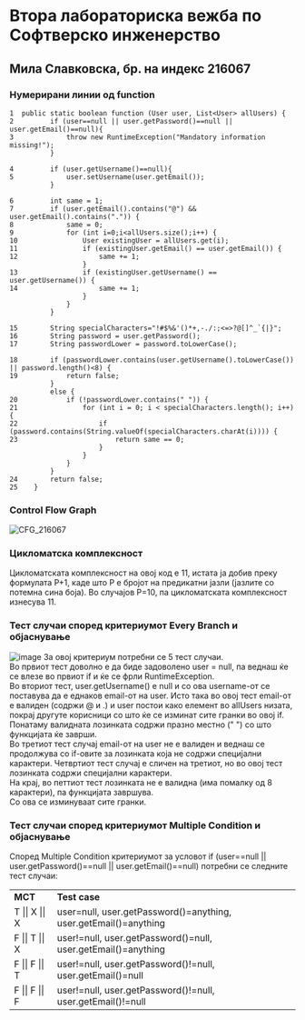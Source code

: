 # Втора лабораториска вежба по Софтверско инженерство
## Мила Славковска, бр. на индекс 216067
### Нумерирани линии од function                   
```
1  public static boolean function (User user, List<User> allUsers) {
2         if (user==null || user.getPassword()==null || user.getEmail()==null){
3             throw new RuntimeException("Mandatory information missing!");
          }

4         if (user.getUsername()==null){
5             user.setUsername(user.getEmail());
          }

6         int same = 1;
7         if (user.getEmail().contains("@") && user.getEmail().contains(".")) {
8             same = 0;
9             for (int i=0;i<allUsers.size();i++) {
10                User existingUser = allUsers.get(i);
11                if (existingUser.getEmail() == user.getEmail()) {
12                    same += 1;
                  }
13                if (existingUser.getUsername() == user.getUsername()) {
14                    same += 1;
                  }
              }
          }

15        String specialCharacters="!#$%&'()*+,-./:;<=>?@[]^_`{|}";
16        String password = user.getPassword();
17        String passwordLower = password.toLowerCase();

18        if (passwordLower.contains(user.getUsername().toLowerCase()) || password.length()<8) {
19            return false;
          }
          else {
20            if (!passwordLower.contains(" ")) {
21                for (int i = 0; i < specialCharacters.length(); i++) {
22                    if (password.contains(String.valueOf(specialCharacters.charAt(i)))) {
23                        return same == 0;
                      }
                  }
              }
          }
24        return false;
25    }
```

### Control Flow Graph
![CFG_216067](https://github.com/Mila-Slavkovska/SI_2023_lab2_216067/assets/109040935/8b66fcc1-ab91-403b-8a4c-ec24e1d0393c)

### Цикломатска комплексност
Цикломатската комплексност на овој код е 11, истата ја добив преку формулата P+1, каде што P е бројот на предикатни јазли (јазлите со потемна сина боја). Во случајoв P=10, па цикломатската комплексност изнесува 11.

### Тест случаи според критериумот Every Branch и објаснување		
![image](https://github.com/Mila-Slavkovska/SI_2023_lab2_216067/assets/109040935/4e62568d-41d0-470f-94c4-72a1b3095cc1)
За овој критериум потребни се 5 тест случаи. <br/>
Во првиот тест доволно е да биде задоволено user = null, па веднаш ќе се влезе во првиот if и ќе се фрли RuntimeException. <br/>
Во вториот тест, user.getUsername() е null и со ова username-от се поставува да е еднаков email-от на user. Исто така во овој тест email-от е валиден (содржи @ и .) и user постои како елемент во allUsers низата, покрај другуте корисници со што ќе се изминат сите гранки во овој if. Понатаму валидната лозинката содржи празно местно (" ") со што функцијата ќе заврши. <br/>
Во третиот тест случај email-от на user не е валиден и веднаш се продолжува со if-овите за лозинката која не содржи специјални карактери. Четвртиот тест случај е сличен на третиот, но во овој тест лозинката содржи специјални карактери. <br/>
На крај, во петтиот тест лозинката не е валидна (има помалку од 8 карактери), па функцијата завршува. <br/>
Со ова се изминуваат сите гранки.

### Тест случаи според критериумот Multiple Condition и објаснување
Според Multiple Condition критериумот за условот if (user==null || user.getPassword()==null || user.getEmail()==null) потребни се следните тест случаи: <br/>
<table>
          <tr>
                    <td><b>MCT</b></td> <td><b>Test case</b></td>
          </tr>
          <tr>
                    <td>T || X || X </td> <td>user=null, user.getPassword()=anything, user.getEmail()=anything </td>
          </tr>
          <tr>
                    <td>F || T || X </td> <td>user!=null, user.getPassword()=null, user.getEmail()=anything </td>
          </tr>
          <tr>
                    <td>F || F || T </td> <td>user!=null, user.getPassword()!=null, user.getEmail()=null </td>
          </tr>
          <tr>
                    <td>F || F || F </td> <td>user!=null, user.getPassword()!=null, user.getEmail()!=null </td>
          </tr>
</table>
